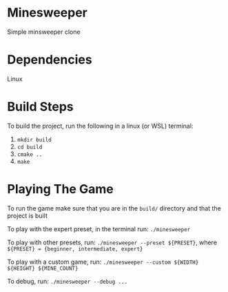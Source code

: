 # Minesweeper
Simple minsweeper clone

# Dependencies
Linux

# Build Steps
To build the project, run the following in a linux (or WSL) terminal:

 1. `mkdir build`
 2. `cd build`
 3. `cmake ..`
 4. `make`

# Playing The Game
To run the game make sure that you are in the `build/` directory and that the project is built 

To play with the expert preset, in the terminal run: `./minesweeper`

To play with other presets, run: `./minesweeper --preset ${PRESET}`, where `${PRESET} = {beginner, intermediate, expert}`

To play with a custom game, run: `./minesweeper --custom ${WIDTH} ${HEIGHT} ${MINE_COUNT}`

To debug, run: `./minesweeper --debug ...`
